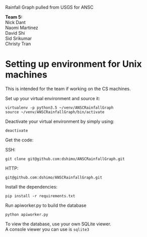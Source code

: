 Rainfall Graph pulled from USGS for ANSC

**Team 5:**  
Nick Dant  
Naomi Martinez  
David Shi  
Sid Srikumar  
Christy Tran  

# Setting up environment for Unix machines

This is intended for the team if working on the CS machines.  

Set up your virtual environment and source it:  
```
virtualenv -p python3.5 ~/venv/ANSCRainfallGraph  
source ~/venv/ANSCRainfallGraph/bin/activate  
```
Deactivate your virtual environment by simply using:  
```
deactivate  
```

Get the code:  

SSH:
```
git clone git@github.com:dshimo/ANSCRainfallGraph.git  
```

HTTP:
```
git@github.com:dshimo/ANSCRainfallGraph.git  
```

Install the dependencies:
```
pip install -r requirements.txt  
```

Run apiworker.py to build the database  
```
python apiworker.py  
```

To view the database, use your own SQLite viewer.  
A console viewer you can use is `sqlite3`  
